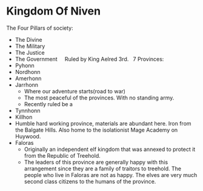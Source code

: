 # Kingdom Of Niven

The Four Pillars of society:
- The Divine
- The Military
- The Justice
- The Government
 
 
Ruled by King Aelred 3rd.
 
7 Provinces:
- Pyhonn
- Nordhonn
- Amerhonn
- Jarrhonn
  - Where our adventure starts(road to war)
  - The most peaceful of the provinces. With no standing army.
  - Recently ruled be a 
- Tynnhonn
-	Killhon
  - Humble hard working province, materials are abundant here. Iron from the Balgate Hills. Also home to the isolationist Mage Academy on Huywood.
- Faloras
  - Originally an independent elf kingdom that was annexed to protect it from the Republic of Treehold.
  - The leaders of this province are generally happy with this arrangement since they are a family of traitors to treehold. The people who live in Faloras are not as happy. The elves are very much second class citizens to the humans of the province.
